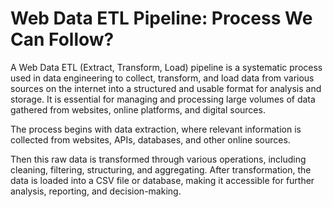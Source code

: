 # **Web Data ETL Pipeline: Process We Can Follow?**


A Web Data ETL (Extract, Transform, Load) pipeline is a systematic process used in data engineering to collect, transform, and load data from various sources on the internet into a structured and usable format for analysis and storage. It is essential for managing and processing large volumes of data gathered from websites, online platforms, and digital sources.

The process begins with data extraction, where relevant information is collected from websites, APIs, databases, and other online sources.

Then this raw data is transformed through various operations, including cleaning, filtering, structuring, and aggregating. After transformation, the data is loaded into a CSV file or database, making it accessible for further analysis, reporting, and decision-making.


